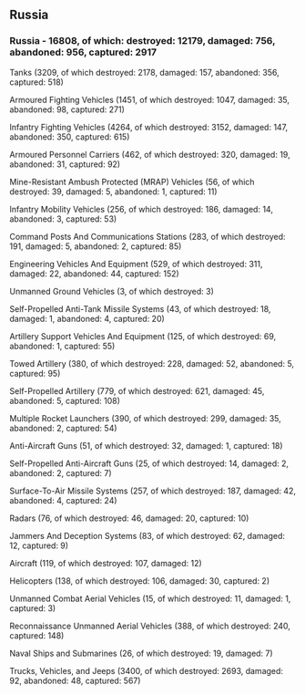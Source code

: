 
 
 ## Russia
 
 ### Russia - 16808, of which: destroyed: 12179, damaged: 756, abandoned: 956, captured: 2917

 

 

 Tanks (3209, of which destroyed: 2178, damaged: 157, abandoned: 356, captured: 518)

 Armoured Fighting Vehicles (1451, of which destroyed: 1047, damaged: 35, abandoned: 98, captured: 271)

 Infantry Fighting Vehicles (4264, of which destroyed: 3152, damaged: 147, abandoned: 350, captured: 615)

 Armoured Personnel Carriers (462, of which destroyed: 320, damaged: 19, abandoned: 31, captured: 92)

 Mine-Resistant Ambush Protected (MRAP) Vehicles (56, of which destroyed: 39, damaged: 5, abandoned: 1, captured: 11)

 Infantry Mobility Vehicles (256, of which destroyed: 186, damaged: 14, abandoned: 3, captured: 53)

 Command Posts And Communications Stations (283, of which destroyed: 191, damaged: 5, abandoned: 2, captured: 85)

 Engineering Vehicles And Equipment (529, of which destroyed: 311, damaged: 22, abandoned: 44, captured: 152)

 Unmanned Ground Vehicles (3, of which destroyed: 3)

 Self-Propelled Anti-Tank Missile Systems (43, of which destroyed: 18, damaged: 1, abandoned: 4, captured: 20)

 Artillery Support Vehicles And Equipment (125, of which destroyed: 69, abandoned: 1, captured: 55)

 Towed Artillery (380, of which destroyed: 228, damaged: 52, abandoned: 5, captured: 95)

 Self-Propelled Artillery (779, of which destroyed: 621, damaged: 45, abandoned: 5, captured: 108)

 Multiple Rocket Launchers (390, of which destroyed: 299, damaged: 35, abandoned: 2, captured: 54)

 Anti-Aircraft Guns (51, of which destroyed: 32, damaged: 1, captured: 18)

 Self-Propelled Anti-Aircraft Guns (25, of which destroyed: 14, damaged: 2, abandoned: 2, captured: 7)

 Surface-To-Air Missile Systems (257, of which destroyed: 187, damaged: 42, abandoned: 4, captured: 24)

 Radars (76, of which destroyed: 46, damaged: 20, captured: 10)

 Jammers And Deception Systems (83, of which destroyed: 62, damaged: 12, captured: 9)

 Aircraft (119, of which destroyed: 107, damaged: 12)

 Helicopters (138, of which destroyed: 106, damaged: 30, captured: 2)

 Unmanned Combat Aerial Vehicles (15, of which destroyed: 11, damaged: 1, captured: 3)

 Reconnaissance Unmanned Aerial Vehicles (388, of which destroyed: 240, captured: 148)

 Naval Ships and Submarines (26, of which destroyed: 19, damaged: 7)

 Trucks, Vehicles, and Jeeps (3400, of which destroyed: 2693, damaged: 92, abandoned: 48, captured: 567)

